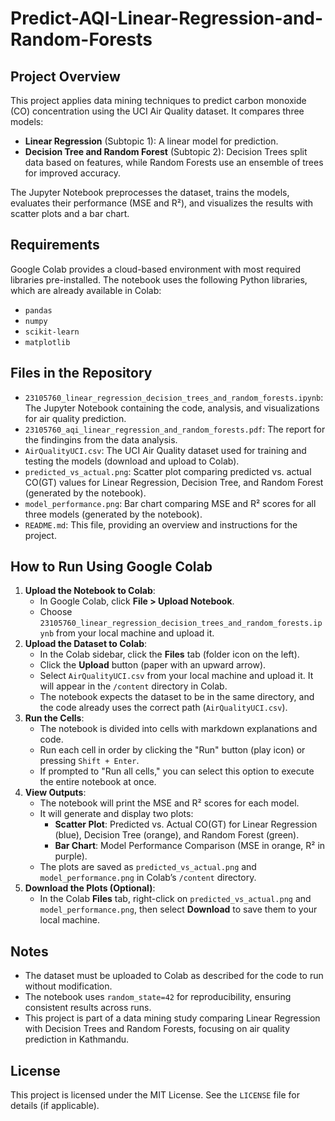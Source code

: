 # Predict-AQI-Linear-Regression-and-Random-Forests

## Project Overview
This project applies data mining techniques to predict carbon monoxide (CO) concentration using the UCI Air Quality dataset. It compares three models:
- **Linear Regression** (Subtopic 1): A linear model for prediction.
- **Decision Tree and Random Forest** (Subtopic 2): Decision Trees split data based on features, while Random Forests use an ensemble of trees for improved accuracy.

The Jupyter Notebook preprocesses the dataset, trains the models, evaluates their performance (MSE and R²), and visualizes the results with scatter plots and a bar chart.

## Requirements
Google Colab provides a cloud-based environment with most required libraries pre-installed. The notebook uses the following Python libraries, which are already available in Colab:
- `pandas`
- `numpy`
- `scikit-learn`
- `matplotlib`

## Files in the Repository
- `23105760_linear_regression_decision_trees_and_random_forests.ipynb`: The Jupyter Notebook containing the code, analysis, and visualizations for air quality prediction.
- `23105760_aqi_linear_regression_and_random_forests.pdf`: The report for the findingins from the data analysis.
- `AirQualityUCI.csv`: The UCI Air Quality dataset used for training and testing the models (download and upload to Colab).
- `predicted_vs_actual.png`: Scatter plot comparing predicted vs. actual CO(GT) values for Linear Regression, Decision Tree, and Random Forest (generated by the notebook).
- `model_performance.png`: Bar chart comparing MSE and R² scores for all three models (generated by the notebook).
- `README.md`: This file, providing an overview and instructions for the project.

## How to Run Using Google Colab
1. **Upload the Notebook to Colab**:
   - In Google Colab, click **File > Upload Notebook**.
   - Choose `23105760_linear_regression_decision_trees_and_random_forests.ipynb` from your local machine and upload it.
2. **Upload the Dataset to Colab**:
   - In the Colab sidebar, click the **Files** tab (folder icon on the left).
   - Click the **Upload** button (paper with an upward arrow).
   - Select `AirQualityUCI.csv` from your local machine and upload it. It will appear in the `/content` directory in Colab.
   - The notebook expects the dataset to be in the same directory, and the code already uses the correct path (`AirQualityUCI.csv`).
3. **Run the Cells**:
   - The notebook is divided into cells with markdown explanations and code.
   - Run each cell in order by clicking the "Run" button (play icon) or pressing `Shift + Enter`.
   - If prompted to "Run all cells," you can select this option to execute the entire notebook at once.
4. **View Outputs**:
   - The notebook will print the MSE and R² scores for each model.
   - It will generate and display two plots:
     - **Scatter Plot**: Predicted vs. Actual CO(GT) for Linear Regression (blue), Decision Tree (orange), and Random Forest (green).
     - **Bar Chart**: Model Performance Comparison (MSE in orange, R² in purple).
   - The plots are saved as `predicted_vs_actual.png` and `model_performance.png` in Colab’s `/content` directory.
5. **Download the Plots (Optional)**:
   - In the Colab **Files** tab, right-click on `predicted_vs_actual.png` and `model_performance.png`, then select **Download** to save them to your local machine.

## Notes
- The dataset must be uploaded to Colab as described for the code to run without modification.
- The notebook uses `random_state=42` for reproducibility, ensuring consistent results across runs.
- This project is part of a data mining study comparing Linear Regression with Decision Trees and Random Forests, focusing on air quality prediction in Kathmandu.

## License
This project is licensed under the MIT License. See the `LICENSE` file for details (if applicable).
